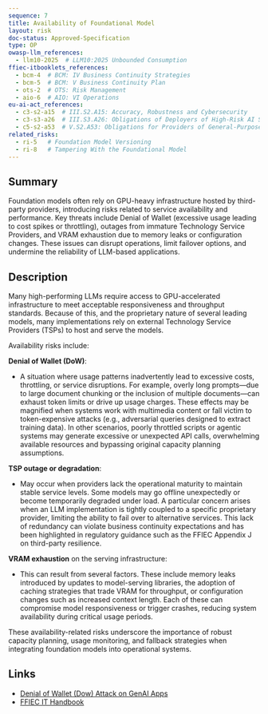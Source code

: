```yaml
---
sequence: 7
title: Availability of Foundational Model
layout: risk
doc-status: Approved-Specification
type: OP
owasp-llm_references:
  - llm10-2025  # LLM10:2025 Unbounded Consumption
ffiec-itbooklets_references:
  - bcm-4  # BCM: IV Business Continuity Strategies
  - bcm-5  # BCM: V Business Continuity Plan
  - ots-2  # OTS: Risk Management
  - aio-6  # AIO: VI Operations
eu-ai-act_references:
  - c3-s2-a15  # III.S2.A15: Accuracy, Robustness and Cybersecurity
  - c3-s3-a26  # III.S3.A26: Obligations of Deployers of High-Risk AI Systems
  - c5-s2-a53  # V.S2.A53: Obligations for Providers of General-Purpose AI Models
related_risks:
  - ri-5   # Foundation Model Versioning
  - ri-8   # Tampering With the Foundational Model
---
```


## Summary

Foundation models often rely on GPU-heavy infrastructure hosted by third-party providers, introducing risks related to service availability and performance. Key threats include Denial of Wallet (excessive usage leading to cost spikes or throttling), outages from immature Technology Service Providers, and VRAM exhaustion due to memory leaks or configuration changes. These issues can disrupt operations, limit failover options, and undermine the reliability of LLM-based applications.

## Description

Many high-performing LLMs require access to GPU-accelerated infrastructure to meet acceptable responsiveness and throughput standards. Because of this, and the proprietary nature of several leading models, many implementations rely on external Technology Service Providers (TSPs) to host and serve the models.

Availability risks include:

**Denial of Wallet (DoW)**:
- A situation where usage patterns inadvertently lead to excessive costs, throttling, or service disruptions. For example, overly long prompts—due to large document chunking or the inclusion of multiple documents—can exhaust token limits or drive up usage charges. These effects may be magnified when systems work with multimedia content or fall victim to token-expensive attacks (e.g., adversarial queries designed to extract training data). In other scenarios, poorly throttled scripts or agentic systems may generate excessive or unexpected API calls, overwhelming available resources and bypassing original capacity planning assumptions.

**TSP outage or degradation**:
- May occur when providers lack the operational maturity to maintain stable service levels. Some models may go offline unexpectedly or become temporarily degraded under load. A particular concern arises when an LLM implementation is tightly coupled to a specific proprietary provider, limiting the ability to fail over to alternative services. This lack of redundancy can violate business continuity expectations and has been highlighted in regulatory guidance such as the FFIEC Appendix J on third-party resilience.

**VRAM exhaustion** on the serving infrastructure:
- This can result from several factors. These include memory leaks introduced by updates to model-serving libraries, the adoption of caching strategies that trade VRAM for throughput, or configuration changes such as increased context length. Each of these can compromise model responsiveness or trigger crashes, reducing system availability during critical usage periods.

These availability-related risks underscore the importance of robust capacity planning, usage monitoring, and fallback strategies when integrating foundation models into operational systems.

## Links

- [Denial of Wallet (Dow) Attack on GenAI Apps](https://www.prompt.security/blog/denial-of-wallet-on-genai-apps-ddow)
- [FFIEC IT Handbook](https://ithandbook.ffiec.gov/)

